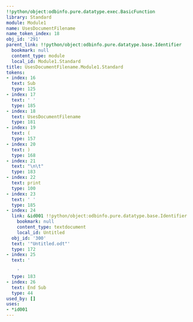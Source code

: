 ```yaml
---
!!python/object:odbinfo.pure.datatype.exec.BasicFunction
library: Standard
module: Module1
name: UsesDocumentFilename
name_token_index: 18
obj_id: '291'
parent_link: !!python/object:odbinfo.pure.datatype.base.Identifier
  bookmark: null
  content_type: module
  local_id: Module1.Standard
title: UsesDocumentFilename.Module1.Standard
tokens:
- index: 16
  text: Sub
  type: 125
- index: 17
  text: ' '
  type: 185
- index: 18
  text: UsesDocumentFilename
  type: 181
- index: 19
  text: (
  type: 157
- index: 20
  text: )
  type: 168
- index: 21
  text: "\n\t"
  type: 183
- index: 22
  text: print
  type: 100
- index: 23
  text: ' '
  type: 185
- index: 24
  link: &id001 !!python/object:odbinfo.pure.datatype.base.Identifier
    bookmark: null
    content_type: textdocument
    local_id: Untitled
  obj_id: '300'
  text: '"Untitled.odt"'
  type: 172
- index: 25
  text: '

    '
  type: 183
- index: 26
  text: End Sub
  type: 44
used_by: []
uses:
- *id001
---
```

